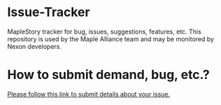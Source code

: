 # Issue-Tracker
MapleStory tracker for bug, issues, suggestions, features, etc. This repository is used by the Maple Alliance team and may be monitored by Nexon developers.

# How to submit demand, bug, etc.?
[Please follow this link to submit details about your issue.](https://gitreports.com/issue/Maple-Alliance/Issue-Tracker) 
